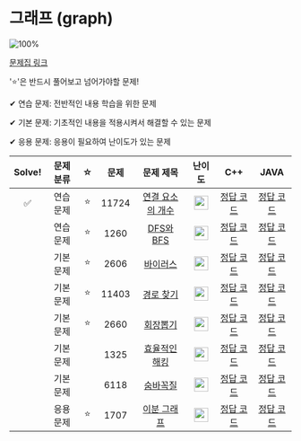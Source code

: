 # 그래프 (graph)

![100%](https://progress-bar.xyz/1/?scale=8&title=progress&width=500&color=babaca&suffix=/8)

[문제집 링크](https://www.acmicpc.net/workbook/view/23212)

'⭐️'은 반드시 풀어보고 넘어가야할 문제!

✔ 연습 문제: 전반적인 내용 학습을 위한 문제

✔ 기본 문제: 기초적인 내용을 적용시켜서 해결할 수 있는 문제

✔ 응용 문제: 응용이 필요하여 난이도가 있는 문제


| Solve! | 문제 분류 | ☆ | 문제 | 문제 제목 | 난이도 | C++ | JAVA |
| :--: | :--: | :--: | :--: | :--: | :--: | :--: | :--: |
| ✅ | 연습 문제 | ⭐️ | 11724 | [연결 요소의 개수](https://www.acmicpc.net/problem/11724) | <img height="25px" width="25px" src="https://static.solved.ac/tier_small/9.svg"/> | [정답 코드](../0x01/cpp/11724.cpp) | [정답 코드](../0x01/java/Problem11724.java) | 
|  | 연습 문제 | ⭐️ |1260 | [DFS와 BFS](https://www.acmicpc.net/problem/1260) | <img height="25px" width="25px" src="https://static.solved.ac/tier_small/9.svg"/> | [정답 코드](../0x01/cpp/1260.cpp) | [정답 코드](../0x01/java/Problem11260.java) |
|  | 기본 문제 | ⭐️ | 2606 | [바이러스](https://www.acmicpc.net/problem/2606) | <img height="25px" width="25px" src="https://static.solved.ac/tier_small/8.svg"/> | [정답 코드](../0x01/cpp/1260.cpp) | [정답 코드](../0x01/java/Problem2606.java) |
|| 기본 문제 | ⭐️ | 11403 | [경로 찾기](https://www.acmicpc.net/problem/11403) | <img height="25px" width="25px" src="https://static.solved.ac/tier_small/10.svg"/> | [정답 코드](../0x01/cpp/1260.cpp) | [정답 코드](../0x01/java/Problem11403.java) | 
|| 기본 문제 | ⭐️ | 2660 | [회장뽑기](https://www.acmicpc.net/problem/2660) | <img height="25px" width="25px" src="https://static.solved.ac/tier_small/11.svg"/> | [정답 코드](../0x01/cpp/1260.cpp) | [정답 코드](../0x01/java/Problem2660.java) | 
|| 기본 문제 || 1325 | [효율적인 해킹](https://www.acmicpc.net/problem/1325) | <img height="25px" width="25px" src="https://static.solved.ac/tier_small/10.svg"/> | [정답 코드](../0x01/cpp/1260.cpp) | [정답 코드](../0x01/java/Problem1325.java) | 
|| 기본 문제 || 6118 | [숨바꼭질](https://www.acmicpc.net/problem/6118) | <img height="25px" width="25px" src="https://static.solved.ac/tier_small/10.svg"/> | [정답 코드](../0x01/cpp/1260.cpp) | [정답 코드](../0x01/java/Problem6118.java) | 
|| 응용 문제 | ⭐️ | 1707 | [이분 그래프](https://www.acmicpc.net/problem/1707) | <img height="25px" width="25px" src="https://static.solved.ac/tier_small/12.svg"/> | [정답 코드](../0x01/cpp/1260.cpp) | [정답 코드](../0x01/java/Problem1707.java) | 